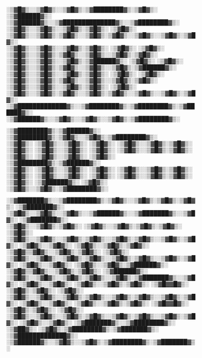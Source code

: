 ░▒▓█▓▒░░▒▓█▓▒░░▒▓█▓▒░▒▓████████▓▒░▒▓█▓▒░      ░▒▓██████▓▒░ ░▒▓██████▓▒░░▒▓██████████████▓▒░░▒▓████████▓▒░                                               
░▒▓█▓▒░░▒▓█▓▒░░▒▓█▓▒░▒▓█▓▒░      ░▒▓█▓▒░     ░▒▓█▓▒░░▒▓█▓▒░▒▓█▓▒░░▒▓█▓▒░▒▓█▓▒░░▒▓█▓▒░░▒▓█▓▒░▒▓█▓▒░                                                      
░▒▓█▓▒░░▒▓█▓▒░░▒▓█▓▒░▒▓█▓▒░      ░▒▓█▓▒░     ░▒▓█▓▒░      ░▒▓█▓▒░░▒▓█▓▒░▒▓█▓▒░░▒▓█▓▒░░▒▓█▓▒░▒▓█▓▒░                                                      
░▒▓█▓▒░░▒▓█▓▒░░▒▓█▓▒░▒▓██████▓▒░ ░▒▓█▓▒░     ░▒▓█▓▒░      ░▒▓█▓▒░░▒▓█▓▒░▒▓█▓▒░░▒▓█▓▒░░▒▓█▓▒░▒▓██████▓▒░                                                 
░▒▓█▓▒░░▒▓█▓▒░░▒▓█▓▒░▒▓█▓▒░      ░▒▓█▓▒░     ░▒▓█▓▒░      ░▒▓█▓▒░░▒▓█▓▒░▒▓█▓▒░░▒▓█▓▒░░▒▓█▓▒░▒▓█▓▒░                                                      
░▒▓█▓▒░░▒▓█▓▒░░▒▓█▓▒░▒▓█▓▒░      ░▒▓█▓▒░     ░▒▓█▓▒░░▒▓█▓▒░▒▓█▓▒░░▒▓█▓▒░▒▓█▓▒░░▒▓█▓▒░░▒▓█▓▒░▒▓█▓▒░                                                      
 ░▒▓█████████████▓▒░░▒▓████████▓▒░▒▓████████▓▒░▒▓██████▓▒░ ░▒▓██████▓▒░░▒▓█▓▒░░▒▓█▓▒░░▒▓█▓▒░▒▓████████▓▒░                                               
                                                                                                                                                        
                                                                                                                                                        
░▒▓████████▓▒░▒▓██████▓▒░       ░▒▓████████▓▒░▒▓█▓▒░░▒▓█▓▒░▒▓████████▓▒░                                                                                
   ░▒▓█▓▒░  ░▒▓█▓▒░░▒▓█▓▒░         ░▒▓█▓▒░   ░▒▓█▓▒░░▒▓█▓▒░▒▓█▓▒░                                                                                       
   ░▒▓█▓▒░  ░▒▓█▓▒░░▒▓█▓▒░         ░▒▓█▓▒░   ░▒▓█▓▒░░▒▓█▓▒░▒▓█▓▒░                                                                                       
   ░▒▓█▓▒░  ░▒▓█▓▒░░▒▓█▓▒░         ░▒▓█▓▒░   ░▒▓████████▓▒░▒▓██████▓▒░                                                                                  
   ░▒▓█▓▒░  ░▒▓█▓▒░░▒▓█▓▒░         ░▒▓█▓▒░   ░▒▓█▓▒░░▒▓█▓▒░▒▓█▓▒░                                                                                       
   ░▒▓█▓▒░  ░▒▓█▓▒░░▒▓█▓▒░         ░▒▓█▓▒░   ░▒▓█▓▒░░▒▓█▓▒░▒▓█▓▒░                                                                                       
   ░▒▓█▓▒░   ░▒▓██████▓▒░          ░▒▓█▓▒░   ░▒▓█▓▒░░▒▓█▓▒░▒▓████████▓▒░                                                                                
                                                                                                                                                        
                                                                                                                                                        
░▒▓███████▓▒░░▒▓████████▓▒░▒▓█▓▒░░▒▓█▓▒░▒▓█▓▒░▒▓█▓▒░       ░▒▓███████▓▒░      ░▒▓█▓▒░░▒▓█▓▒░░▒▓█▓▒░░▒▓██████▓▒░░▒▓███████▓▒░░▒▓█▓▒░      ░▒▓███████▓▒░  
░▒▓█▓▒░░▒▓█▓▒░▒▓█▓▒░      ░▒▓█▓▒░░▒▓█▓▒░▒▓█▓▒░▒▓█▓▒░      ░▒▓█▓▒░             ░▒▓█▓▒░░▒▓█▓▒░░▒▓█▓▒░▒▓█▓▒░░▒▓█▓▒░▒▓█▓▒░░▒▓█▓▒░▒▓█▓▒░      ░▒▓█▓▒░░▒▓█▓▒░ 
░▒▓█▓▒░░▒▓█▓▒░▒▓█▓▒░       ░▒▓█▓▒▒▓█▓▒░░▒▓█▓▒░▒▓█▓▒░      ░▒▓█▓▒░             ░▒▓█▓▒░░▒▓█▓▒░░▒▓█▓▒░▒▓█▓▒░░▒▓█▓▒░▒▓█▓▒░░▒▓█▓▒░▒▓█▓▒░      ░▒▓█▓▒░░▒▓█▓▒░ 
░▒▓█▓▒░░▒▓█▓▒░▒▓██████▓▒░  ░▒▓█▓▒▒▓█▓▒░░▒▓█▓▒░▒▓█▓▒░       ░▒▓██████▓▒░       ░▒▓█▓▒░░▒▓█▓▒░░▒▓█▓▒░▒▓█▓▒░░▒▓█▓▒░▒▓███████▓▒░░▒▓█▓▒░      ░▒▓█▓▒░░▒▓█▓▒░ 
░▒▓█▓▒░░▒▓█▓▒░▒▓█▓▒░        ░▒▓█▓▓█▓▒░ ░▒▓█▓▒░▒▓█▓▒░             ░▒▓█▓▒░      ░▒▓█▓▒░░▒▓█▓▒░░▒▓█▓▒░▒▓█▓▒░░▒▓█▓▒░▒▓█▓▒░░▒▓█▓▒░▒▓█▓▒░      ░▒▓█▓▒░░▒▓█▓▒░ 
░▒▓█▓▒░░▒▓█▓▒░▒▓█▓▒░        ░▒▓█▓▓█▓▒░ ░▒▓█▓▒░▒▓█▓▒░             ░▒▓█▓▒░      ░▒▓█▓▒░░▒▓█▓▒░░▒▓█▓▒░▒▓█▓▒░░▒▓█▓▒░▒▓█▓▒░░▒▓█▓▒░▒▓█▓▒░      ░▒▓█▓▒░░▒▓█▓▒░ 
░▒▓███████▓▒░░▒▓████████▓▒░  ░▒▓██▓▒░  ░▒▓█▓▒░▒▓████████▓▒░▒▓███████▓▒░        ░▒▓█████████████▓▒░ ░▒▓██████▓▒░░▒▓█▓▒░░▒▓█▓▒░▒▓████████▓▒░▒▓███████▓▒░  
